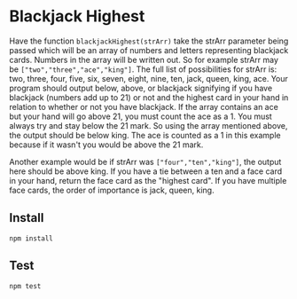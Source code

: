# Blackjack Highest

Have the function `blackjackHighest(strArr)` take the strArr parameter being passed which will be an array of numbers
and letters representing blackjack cards. Numbers in the array will be written out. So for example strArr may be
`["two","three","ace","king"]`. The full list of possibilities for strArr is: two, three, four, five, six, seven, eight,
nine, ten, jack, queen, king, ace. Your program should output below, above, or blackjack signifying if you have
blackjack (numbers add up to 21) or not and the highest card in your hand in relation to whether or not you have
blackjack. If the array contains an ace but your hand will go above 21, you must count the ace as a 1. You must always
try and stay below the 21 mark. So using the array mentioned above, the output should be below king. The ace is counted
as a 1 in this example because if it wasn't you would be above the 21 mark.

Another example would be if strArr was `["four","ten","king"]`, the output here should be above king. If you have a tie
between a ten and a face card in your hand, return the face card as the "highest card". If you have multiple face cards,
the order of importance is jack, queen, king.

## Install

```
npm install
```

## Test

```
npm test
```
